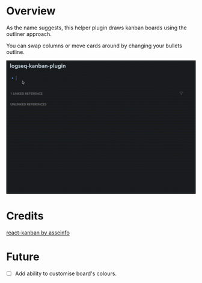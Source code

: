 # Overview

As the name suggests, this helper plugin draws kanban boards using the outliner approach.

You can swap columns or move cards around by changing your bullets outline.

![](/screenshots/demo.gif)

# Credits

[react-kanban by asseinfo](https://github.com/asseinfo/react-kanban)

# Future

- [ ] Add ability to customise board's colours.
